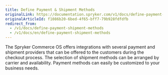 ```yaml
---
title: Define Payment & Shipment Methods
originalLink: https://documentation.spryker.com/v1/docs/define-payment-shipment-methods
originalArticleId: f1086b20-6bed-4f65-bff7-79b928fdfdfb
redirect_from:
  - /v1/docs/define-payment-shipment-methods
  - /v1/docs/en/define-payment-shipment-methods
---
```


The Spryker Commerce OS offers integrations with several payment and shipment providers that can be offered to the customers during the checkout process.
The selection of shipment methods can be arranged by carrier and availability. Payment methods can easily be customized to your business needs.
